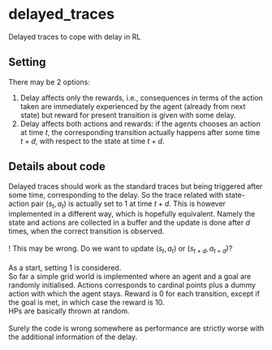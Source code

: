 # delayed_traces
Delayed traces to cope with delay in RL


## Setting

There may be 2 options:
  1. Delay affects only the rewards, i.e., consequences in terms of the action taken are immediately experienced by the agent (already from next state) but reward for present transition is given with some delay.
  2. Delay affects both actions and rewards: if the agents chooses an action at time $t$, the corresponding transition actually happens after some time $t+d$, with respect to the state at time $t+d$.


## Details about code

Delayed traces should work as the standard traces but being triggered after some time, corresponding to the delay. So the trace related with state-action pair $(s_t, a_t)$ is actually set to $1$ at time $t+d$. This is however implemented in a different way, which is hopefully equivalent. Namely the state and actions are collected in a buffer and the update is done after $d$ times, when the correct transition is observed. \
\
! This may be wrong. Do we want to update $(s_t, a_t)$ or $(s_{t+d}, a_{t+d})$? \
\
As a start, setting $1$ is considered. \
So far a simple grid world is implemented where an agent and a goal are randomly initialised. Actions corresponds to cardinal points plus a dummy action with which the agent stays. Reward is $0$ for each transition, except if the goal is met, in which case the reward is $10$. \
HPs are basically thrown at random. \
\
Surely the code is wrong somewhere as performance are strictly worse with the additional information of the delay.
